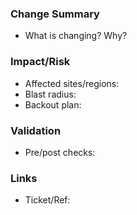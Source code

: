 ### Change Summary
- What is changing? Why?

### Impact/Risk
- Affected sites/regions:
- Blast radius:
- Backout plan:

### Validation
- Pre/post checks:

### Links
- Ticket/Ref:
